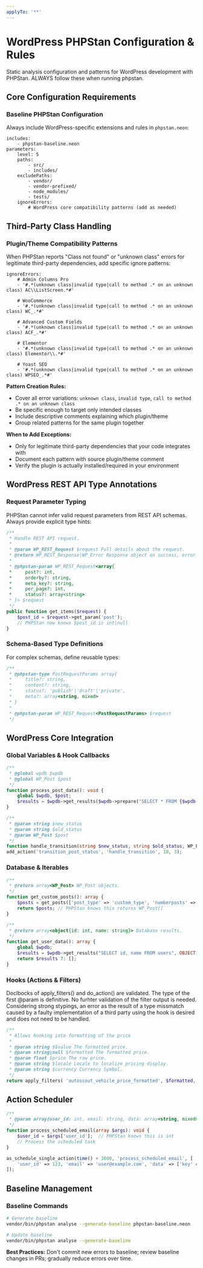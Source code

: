 ```yaml
---
applyTo: '**'
---
```


# WordPress PHPStan Configuration & Rules

Static analysis configuration and patterns for WordPress development with PHPStan. ALWAYS follow these when running phpstan.

## Core Configuration Requirements

### Baseline PHPStan Configuration
Always include WordPress-specific extensions and rules in `phpstan.neon`:

```neon
includes:
    - phpstan-baseline.neon
parameters:
    level: 5
    paths:
        - src/
        - includes/
    excludePaths:
        - vendor/
        - vendor-prefixed/
        - node_modules/
        - tests/
    ignoreErrors:
        # WordPress core compatibility patterns (add as needed)
```

## Third-Party Class Handling

### Plugin/Theme Compatibility Patterns
When PHPStan reports "Class not found" or "unknown class" errors for legitimate third-party dependencies, add specific ignore patterns:

```neon
ignoreErrors:
    # Admin Columns Pro
    - '#.*(unknown class|invalid type|call to method .* on an unknown class) AC\\ListScreen.*#'

    # WooCommerce
    - '#.*(unknown class|invalid type|call to method .* on an unknown class) WC_.*#'

    # Advanced Custom Fields
    - '#.*(unknown class|invalid type|call to method .* on an unknown class) ACF_.*#'

    # Elementor
    - '#.*(unknown class|invalid type|call to method .* on an unknown class) Elementor\\.*#'

    # Yoast SEO
    - '#.*(unknown class|invalid type|call to method .* on an unknown class) WPSEO_.*#'
```

**Pattern Creation Rules:**
- Cover all error variations: `unknown class`, `invalid type`, `call to method .* on an unknown class`
- Be specific enough to target only intended classes
- Include descriptive comments explaining which plugin/theme
- Group related patterns for the same plugin together

**When to Add Exceptions:**
- Only for legitimate third-party dependencies that your code integrates with
- Document each pattern with source plugin/theme comment
- Verify the plugin is actually installed/required in your environment

## WordPress REST API Type Annotations

### Request Parameter Typing
PHPStan cannot infer valid request parameters from REST API schemas. Always provide explicit type hints:

```php
/**
 * Handle REST API request.
 *
 * @param WP_REST_Request $request Full details about the request.
 * @return WP_REST_Response|WP_Error Response object on success, error on failure.
 *
 * @phpstan-param WP_REST_Request<array{
 *     post?: int,
 *     orderby?: string,
 *     meta_key?: string,
 *     per_page?: int,
 *     status?: array<string>
 * }> $request
 */
public function get_items($request) {
    $post_id = $request->get_param('post');
    // PHPStan now knows $post_id is int|null
}
```

### Schema-Based Type Definitions
For complex schemas, define reusable types:

```php
/**
 * @phpstan-type PostRequestParams array{
 *     title?: string,
 *     content?: string,
 *     status?: 'publish'|'draft'|'private',
 *     meta?: array<string, mixed>
 * }
 *
 * @phpstan-param WP_REST_Request<PostRequestParams> $request
 */
```

## WordPress Core Integration

### Global Variables & Hook Callbacks
```php
/**
 * @global wpdb $wpdb
 * @global WP_Post $post
 */
function process_post_data(): void {
    global $wpdb, $post;
    $results = $wpdb->get_results($wpdb->prepare("SELECT * FROM {$wpdb->posts} WHERE post_parent = %d", $post->ID));
}

/**
 * @param string $new_status
 * @param string $old_status
 * @param WP_Post $post
 */
function handle_transition(string $new_status, string $old_status, WP_Post $post): void { /* ... */ }
add_action('transition_post_status', 'handle_transition', 10, 3);
```

### Database & Iterables
```php
/**
 * @return array<WP_Post> WP_Post objects.
 */
function get_custom_posts(): array {
    $posts = get_posts(['post_type' => 'custom_type', 'numberposts' => -1]);
    return $posts; // PHPStan knows this returns WP_Post[]
}

/**
 * @return array<object{id: int, name: string}> Database results.
 */
function get_user_data(): array {
    global $wpdb;
    $results = $wpdb->get_results("SELECT id, name FROM users", OBJECT);
    return $results ?: [];
}
```

### Hooks (Actions & Filters)
Doclbocks of apply_filters() and do_action() are validated. The type of the first @param is definitive. No furhter validation of the filter output is needed. Considering strong stypings, an error as the result of a type missmatch caused by a faulty implementation of a third party using the hook is desired and does not need to be handled.

```php
/**
 * Allows hooking into formatting of the price
 *
 * @param string $$value The formatted price.
 * @param string|null $formatted The formatted price.
 * @param float $price The raw price.
 * @param string $locale Locale to localize pricing display.
 * @param string $currency Currency Symbol.
 */
return apply_filters( 'autoscout_vehicle_price_formatted', $formatted, $price, $locale, $currency );
```

## Action Scheduler
```php
/**
 * @param array{user_id: int, email: string, data: array<string, mixed>} $args
 */
function process_scheduled_email(array $args): void {
    $user_id = $args['user_id'];  // PHPStan knows this is int
    // Process the scheduled task
}

as_schedule_single_action(time() + 3600, 'process_scheduled_email', [
    'user_id' => 123, 'email' => 'user@example.com', 'data' => ['key' => 'value']
]);
```

## Baseline Management

### Baseline Commands
```bash
# Generate baseline
vendor/bin/phpstan analyse --generate-baseline phpstan-baseline.neon

# Update baseline
vendor/bin/phpstan analyse --generate-baseline
```

**Best Practices:** Don't commit new errors to baseline; review baseline changes in PRs; gradually reduce errors over time.